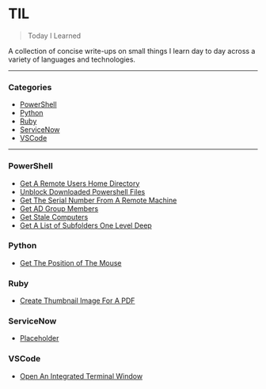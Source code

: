 # TIL
> Today I Learned

A collection of concise write-ups on small things I learn day to day across a variety of languages and technologies.

---
### Categories

* [PowerShell](#powershell)
* [Python](#python)
* [Ruby](#ruby)
* [ServiceNow](#servicenow)
* [VSCode](#vscode)

---

### PowerShell

- [Get A Remote Users Home Directory](PowerShell/GetUsersHomeDirectory.md)
- [Unblock Downloaded Powershell Files](PowerShell/UnblockDownloadedPSFiles.md)
- [Get The Serial Number From A Remote Machine](PowerShell/GetRemoteSerial.md)
- [Get AD Group Members](PowerShell/GetADGroupMembers.md)
- [Get Stale Computers](PowerShell/GetStaleComputers.md)
- [Get A List of Subfolders One Level Deep](PowerShell/GetListOfFoldersOneLevelDeep.md)

### Python
- [Get The Position of The Mouse](python/mouseNow.md)

### Ruby

- [Create Thumbnail Image For A PDF](ruby/create-thumbnail-image-for-a-pdf.md)

### ServiceNow
- [Placeholder](ServiceNow/placeholder.md)
### VSCode

- [Open An Integrated Terminal Window](vscode/open-an-integrated-terminal-window.md)